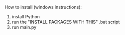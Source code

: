 How to install (windows instructions):<br />
1. install Python<br />
2. run the "INSTALL PACKAGES WITH THIS" .bat script<br />
3. run main.py
